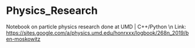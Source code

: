 # Physics_Research
Notebook on particle physics research done at UMD | C++/Python \n
Link: https://sites.google.com/a/physics.umd.edu/honrxxx/logbook/268n_2019/ben-moskowitz
